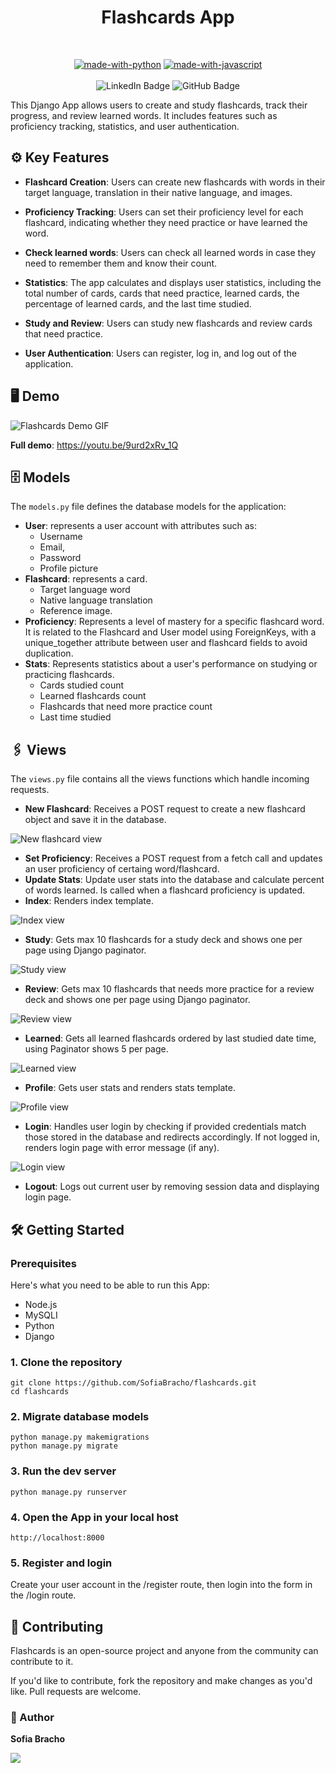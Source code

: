 <div align="center">
  <h1 align="center">Flashcards App</h1>
</div>
<br/>



<div align="center">

[![made-with-python](https://img.shields.io/badge/Made%20with-Python-1f425f.svg)](https://www.python.org/)
[![made-with-javascript](https://img.shields.io/badge/Made%20with-JavaScript-1f425f.svg)](https://www.javascript.com)
<br/>
<br/>
![LinkedIn Badge](https://img.shields.io/badge/LinkedIn-0A66C2?logo=linkedin&logoColor=fff&style=for-the-badge)
![GitHub Badge](https://img.shields.io/badge/GitHub-181717?logo=github&logoColor=fff&style=for-the-badge)
</div>


This Django App allows users to create and study flashcards, track their progress, and review learned words. It includes features such as proficiency tracking, statistics, and user authentication.


## ⚙️ Key Features
- **Flashcard Creation**: Users can create new flashcards with words in their target language, translation in their native language, and images.

- **Proficiency Tracking**: Users can set their proficiency level for each flashcard, indicating whether they need practice or have learned the word.

- **Check learned words**: Users can check all learned words in case they need to remember them and know their count.

- **Statistics**: The app calculates and displays user statistics, including the total number of cards, cards that need practice, learned cards, the percentage of learned cards, and the last time studied.

- **Study and Review**: Users can study new flashcards and review cards that need practice.

- **User Authentication**: Users can register, log in, and log out of the application.


## 🖥️ Demo

![Flashcards Demo GIF](https://github.com/SofiaBracho/flashcards/tree/master/media/demo.gif)

**Full demo**: https://youtu.be/9urd2xRv_1Q

## 🗄️ Models

The `models.py` file defines the database models for the application: 
- **User**: represents a user account with attributes such as: 
  - Username
  - Email,
  - Password
  - Profile picture
- **Flashcard**: represents a card. 
  - Target language word
  - Native language translation
  - Reference image.
- **Proficiency**: Represents a level of mastery for a specific flashcard word. It is related to the Flashcard and User model using ForeignKeys, with a unique_together attribute between user and flashcard fields to avoid duplication.
- **Stats**: Represents statistics about a user's performance on studying or practicing flashcards. 
  - Cards studied count
  - Learned flashcards count
  - Flashcards that need more practice count 
  - Last time studied

## 🖇️ Views
The `views.py` file contains all the views functions which handle incoming requests.

- **New Flashcard**: Receives a POST request to create a new flashcard object and save it in the database.

![New flashcard view](https://github.com/SofiaBracho/flashcards/tree/master/media/new.PNG)

- **Set Proficiency**: Receives a POST request from a fetch call and updates an user proficiency of certaing word/flashcard. 
- **Update Stats**: Update user stats into the database and calculate percent of words learned. Is called when a flashcard proficiency is updated.
- **Index**: Renders index template.

![Index view](https://github.com/SofiaBracho/flashcards/tree/master/media/home.PNG)

- **Study**: Gets max 10 flashcards for a study deck and shows one per page using Django paginator. 

![Study view](https://github.com/SofiaBracho/flashcards/tree/master/media/study.PNG)

- **Review**: Gets max 10 flashcards that needs more practice for a review deck and shows one per page using Django paginator.  

![Review view](https://github.com/SofiaBracho/flashcards/tree/master/media/review.PNG)

- **Learned**: Gets all learned flashcards ordered by last studied date time, using Paginator shows 5 per page.

![Learned view](https://github.com/SofiaBracho/flashcards/tree/master/media/learned.PNG)

- **Profile**: Gets user stats and renders stats template.

![Profile view](https://github.com/SofiaBracho/flashcards/tree/master/media/profile.PNG)

- **Login**: Handles user login by checking if provided credentials match those stored in the database and redirects accordingly. If not logged in, renders login page with error message (if any).

![Login view](https://github.com/SofiaBracho/flashcards/tree/master/media/login.PNG)

- **Logout**: Logs out current user by removing session data and displaying login page.


## 🛠️ Getting Started

### Prerequisites

Here's what you need to be able to run this App:

- Node.js
- MySQLI
- Python
- Django

### 1. Clone the repository

```shell
git clone https://github.com/SofiaBracho/flashcards.git
cd flashcards
```

### 2. Migrate database models

```shell
python manage.py makemigrations
python manage.py migrate
```

### 3. Run the dev server

```shell
python manage.py runserver
```

### 4. Open the App in your local host

```shell
http://localhost:8000
```

### 5. Register and login

Create your user account in the /register route, then login into the form in the /login route.


## 🔀 Contributing

Flashcards is an open-source project and anyone from the community can contribute to it.

If you'd like to contribute, fork the repository and make changes as you'd like. Pull requests are welcome.

### 👥 Author
**Sofia Bracho**

<a href="https://github.com/SofiaBracho">
  <img src="https://github.com/SofiaBracho/flashcards/tree/master/media/author.jpg" styles="border-radius: 50%; width:75px; height:75px;" />
</a>
